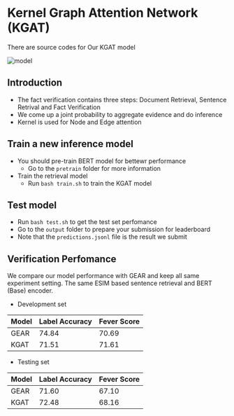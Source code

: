 # Kernel Graph Attention Network (KGAT)
There are source codes for Our KGAT model 


![model](https://github.com/thunlp/KernelGAT/blob/master/model.png)




## Introduction
* The fact verification contains three steps: Document Retrieval, Sentence Retrival and Fact Verification
* We come up a joint probability to aggregate evidence and do inference
* Kernel is used for Node and Edge attention




## Train a new inference model
* You should pre-train BERT model for bettewr performance
	* Go to the ``pretrain`` folder for more information
* Train the retrieval model
	* Run ``bash train.sh`` to train the KGAT model


## Test model
* Run ``bash test.sh`` to get the test set perfomance
* Go to the ``output`` folder to prepare your submission for leaderboard
* Note that the ``predictions.jsonl`` file is the result we submit


## Verification Perfomance

We compare our model performance with GEAR and keep all same experiment setting. The same ESIM based sentence retrieval and BERT (Base) encoder. 

* Development set

| Model |  Label Accuracy | Fever Score |
| --------  | -------- | -------- |
|GEAR|74\.84|70\.69|
|KGAT|71\.51|71\.61|


* Testing set

| Model |  Label Accuracy | Fever Score |
| --------  | -------- | -------- |
|GEAR|71\.60|67\.10|
|KGAT|72\.48|68\.16|